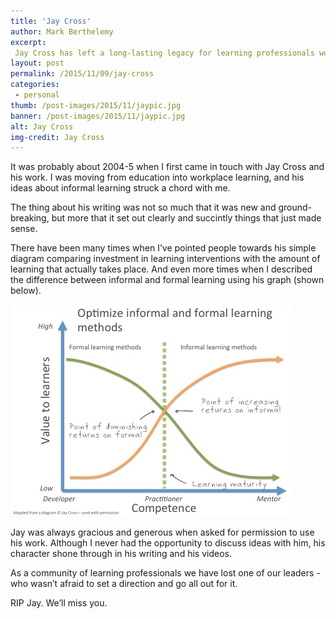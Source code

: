 ```yaml
---
title: 'Jay Cross'
author: Mark Berthelemy
excerpt: 
 Jay Cross has left a long-lasting legacy for learning professionals worldwide.
layout: post
permalink: /2015/11/09/jay-cross
categories:
 - personal
thumb: /post-images/2015/11/jaypic.jpg
banner: /post-images/2015/11/jaypic.jpg
alt: Jay Cross
img-credit: Jay Cross
---
```

It was probably about 2004-5 when I first came in touch with Jay Cross and his work. I was moving from education into workplace learning, and his ideas about informal learning struck a chord with me.

The thing about his writing was not so much that it was new and ground-breaking, but more that it set out clearly and succintly things that just made sense.

There have been many times when I&rsquo;ve pointed people towards his simple diagram comparing investment in learning interventions with the amount of learning that actually takes place. And even more times when I described the difference between informal and formal learning using his graph (shown below).

<img class="aligncenter" src="/post-images/2015/11/jay_cross_graph.jpg" alt="Graph comparing informal and formal learning" />

Jay was always gracious and generous when asked for permission to use his work. Although I never had the opportunity to discuss ideas with him, his character shone through in his writing and his videos.

As a community of learning professionals we have lost one of our leaders - who wasn&rsquo;t afraid to set a direction and go all out for it.

RIP Jay. We&rsquo;ll miss you.